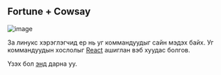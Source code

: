 ## Fortune + Cowsay

![image](https://github.com/enkhee-Osiris/fortune_cowsay/raw/master/images/cowsay-fortune.jpg)

За линукс хэрэглэгчид ер нь уг коммандуудыг сайн мэдэх байх.
Уг коммандуудын хослолыг [React](http://reactjs.org/) ашиглан вэб хуудас болгов.

Үзэх бол [энд](https://enkhee-osiris.github.io/fortune_cowsay/) дарна уу.
